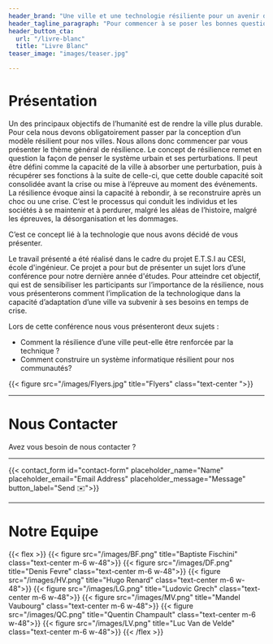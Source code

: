 ```yaml
---
header_brand: "Une ville et une technologie résiliente pour un avenir durable au service de tous."
header_tagline_paragraph: "Pour commencer à se poser les bonnes questions sur notre avenir, nous vous invitons à venir nous écouter parler de la résilience urbaine, assistée par la technologie. Notre but, vous sensibiliser et vous orienter dans la construction d’un avenir plus durable."
header_button_cta:
  url: "/livre-blanc"
  title: "Livre Blanc"
teaser_image: "images/teaser.jpg"

---
```


# Présentation

Un des principaux objectifs de l’humanité est de rendre la ville plus durable. Pour cela nous devons obligatoirement passer par la conception d’un modèle résilient pour nos villes. Nous allons donc commencer par vous présenter le thème général de résilience.
Le concept de résilience remet en question la façon de penser le système urbain et ses perturbations. Il peut être défini comme la capacité de la ville à absorber une perturbation, puis à récupérer ses fonctions à la suite de celle-ci, que cette double capacité soit consolidée avant la crise ou mise à l’épreuve au moment des événements. La résilience évoque ainsi la capacité à rebondir, à se reconstruire après un choc ou une crise. C’est le processus qui conduit les individus et les sociétés à se maintenir et à perdurer, malgré les aléas de l’histoire, malgré les épreuves, la désorganisation et les dommages.
	
C’est ce concept lié à la technologie que nous avons décidé de vous présenter.

Le travail présenté a été réalisé dans le cadre du projet E.T.S.I au CESI, école d'ingénieur. Ce projet a pour but de présenter un sujet lors d’une conférence pour notre dernière année d'études. Pour atteindre cet objectif, qui est de sensibiliser les participants sur l’importance de la résilience, nous vous présenterons comment l’implication de la technologique dans la capacité d’adaptation d’une ville va subvenir à ses besoins en temps de crise.

Lors de cette conférence nous vous présenteront deux sujets : 
* Comment la résilience d’une ville peut-elle être renforcée par la technique ? 
* Comment construire un système informatique résilient pour nos communautés?

{{< figure src="/images/Flyers.jpg" title="Flyers" class="text-center ">}}

---

# Nous Contacter

Avez vous besoin de nous contacter ?

---

{{< contact_form id="contact-form" placeholder_name="Name" placeholder_email="Email Address" placeholder_message="Message" button_label="Send ✉️">}}


---

# Notre Equipe
{{< flex >}}
    {{< figure src="/images/BF.png" title="Baptiste Fischini" class="text-center m-6 w-48">}}
    {{< figure src="/images/DF.png" title="Denis Fevre" class="text-center m-6 w-48">}}
    {{< figure src="/images/HV.png" title="Hugo Renard" class="text-center m-6 w-48">}}
    {{< figure src="/images/LG.png" title="Ludovic Grech" class="text-center m-6 w-48">}}
    {{< figure src="/images/MV.png" title="Mandel Vaubourg" class="text-center m-6 w-48">}}
    {{< figure src="/images/QC.png" title="Quentin Champault" class="text-center m-6 w-48">}}
    {{< figure src="/images/LV.png" title="Luc Van de Velde" class="text-center m-6 w-48">}}
{{< /flex >}}
